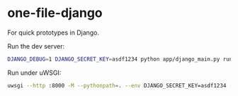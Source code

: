 # one-file-django

For quick prototypes in Django.

Run the dev server:

```bash
DJANGO_DEBUG=1 DJANGO_SECRET_KEY=asdf1234 python app/django_main.py runserver
```

Run under uWSGI:

```bash
uwsgi --http :8000 -M --pythonpath=. --env DJANGO_SECRET_KEY=asdf1234 -w "app.django_main:application"
```
